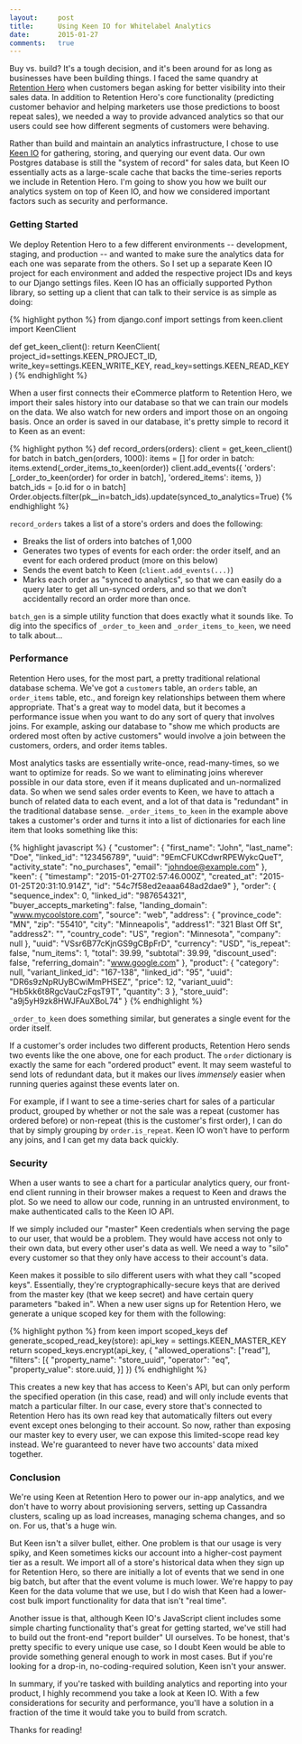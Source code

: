 ```yaml
---
layout:     post
title:      Using Keen IO for Whitelabel Analytics
date:       2015-01-27
comments:   true
---
```


Buy vs. build? It's a tough decision, and it's been around for as long as businesses have been building things. I faced the same quandry at [Retention Hero](http://www.retentionhero.com) when customers began asking for better visibility into their sales data. In addition to Retention Hero's core functionality (predicting customer behavior and helping marketers use those predictions to boost repeat sales), we needed a way to provide advanced analytics so that our users could see how different segments of customers were behaving.

Rather than build and maintain an analytics infrastructure, I chose to use [Keen IO](https://keen.io) for gathering, storing, and querying our event data. Our own Postgres database is still the "system of record" for sales data, but Keen IO essentially acts as a large-scale cache that backs the time-series reports we include in Retention Hero. I'm going to show you how we built our analytics system on top of Keen IO, and how we considered important factors such as security and performance.

### Getting Started ###

We deploy Retention Hero to a few different environments -- development, staging, and production -- and wanted to make sure the analytics data for each one was separate from the others. So I set up a separate Keen IO project for each environment and added the respective project IDs and keys to our Django settings files. Keen IO has an officially supported Python library, so setting up a client that can talk to their service is as simple as doing:

{% highlight python %}
from django.conf import settings
from keen.client import KeenClient

def get_keen_client():
    return KeenClient(
        project_id=settings.KEEN_PROJECT_ID,
        write_key=settings.KEEN_WRITE_KEY,
        read_key=settings.KEEN_READ_KEY
    )
{% endhighlight %}

When a user first connects their eCommerce platform to Retention Hero, we import their sales history into our database so that we can train our models on the data. We also watch for new orders and import those on an ongoing basis. Once an order is saved in our database, it's pretty simple to record it to Keen as an event:

{% highlight python %}
def record_orders(orders):
    client = get_keen_client()
    for batch in batch_gen(orders, 1000):
        items = []
        for order in batch:
            items.extend(_order_items_to_keen(order))
        client.add_events({
            'orders': [_order_to_keen(order) for order in batch],
            'ordered_items': items,
        })
        batch_ids = [o.id for o in batch]
        Order.objects.filter(pk__in=batch_ids).update(synced_to_analytics=True)
{% endhighlight %}

`record_orders` takes a list of a store's orders and does the following:

- Breaks the list of orders into batches of 1,000
- Generates two types of events for each order: the order itself, and an event for each ordered product (more on this below)
- Sends the event batch to Keen (`client.add_events(...)`)
- Marks each order as "synced to analytics", so that we can easily do a query later to get all un-synced orders, and so that we don't accidentally record an order more than once.

`batch_gen` is a simple utility function that does exactly what it sounds like. To dig into the specifics of `_order_to_keen` and `_order_items_to_keen`, we need to talk about...

### Performance ###

Retention Hero uses, for the most part, a pretty traditional relational database schema. We've got a `customers` table, an `orders` table, an `order_items` table, etc., and foreign key relationships between them where appropriate. That's a great way to model data, but it becomes a performance issue when you want to do any sort of query that involves joins. For example, asking our database to "show me which products are ordered most often by active customers" would involve a join between the customers, orders, and order items tables.

Most analytics tasks are essentially write-once, read-many-times, so we want to optimize for reads. So we want to eliminating joins wherever possible in our data store, even if it means duplicated and un-normalized data. So when we send sales order events to Keen, we have to attach a bunch of related data to each event, and a lot of that data is "redundant" in the traditional database sense. `_order_items_to_keen` in the example above takes a customer's order and turns it into a list of dictionaries for each line item that looks something like this:

{% highlight javascript %}
{
    "customer": {
        "first_name": "John",
        "last_name": "Doe",
        "linked_id": "123456789",
        "uuid": "9EmCFUKCdwrRPEWykcQueT",
        "activity_state": "no_purchases",
        "email": "johndoe@example.com"
    },
    "keen": {
        "timestamp": "2015-01-27T02:57:46.000Z",
        "created_at": "2015-01-25T20:31:10.914Z",
        "id": "54c7f58ed2eaaa648ad2dae9"
    },
    "order": {
        "sequence_index": 0,
        "linked_id": "987654321",
        "buyer_accepts_marketing": false,
        "landing_domain": "www.mycoolstore.com",
        "source": "web",
        "address": {
            "province_code": "MN",
            "zip": "55410",
            "city": "Minneapolis",
            "address1": "321 Blast Off St",
            "address2": "",
            "country_code": "US",
            "region": "Minnesota",
            "company": null
        },
        "uuid": "VSsr6B77cKjnGS9gCBpFrD",
        "currency": "USD",
        "is_repeat": false,
        "num_items": 1,
        "total": 39.99,
        "subtotal": 39.99,
        "discount_used": false,
        "referring_domain": "www.google.com"
    },
    "product": {
        "category": null,
        "variant_linked_id": "167-138",
        "linked_id": "95",
        "uuid": "DR6s9zNpRUyBCwiMmPHSEZ",
        "price": 12,
        "variant_uuid": "Hb5kk6t8RgcVauCzFqsT9T",
        "quantity": 3
    },
    "store_uuid": "a9j5yH9zk8HWJFAuXBoL74"
}
{% endhighlight %}

`_order_to_keen` does something similar, but generates a single event for the order itself.

If a customer's order includes two different products, Retention Hero sends two events like the one above, one for each product. The `order` dictionary is exactly the same for each "ordered product" event. It may seem wasteful to send lots of redundant data, but it makes our lives _immensely_ easier when running queries against these events later on.

For example, if I want to see a time-series chart for sales of a particular product, grouped by whether or not the sale was a repeat (customer has ordered before) or non-repeat (this is the customer's first order), I can do that by simply grouping by `order.is_repeat`. Keen IO won't have to perform any joins, and I can get my data back quickly.

### Security ###

When a user wants to see a chart for a particular analytics query, our front-end client running in their browser makes a request to Keen and draws the plot. So we need to allow our code, running in an untrusted environment, to make authenticated calls to the Keen IO API.

If we simply included our "master" Keen credentials when serving the page to our user, that would be a problem. They would have access not only to their own data, but every other user's data as well. We need a way to "silo" every customer so that they only have access to their account's data.

Keen makes it possible to silo different users with what they call "scoped keys". Essentially, they're cryptographically-secure keys that are derived from the master key (that we keep secret) and have certain query parameters "baked in". When a new user signs up for Retention Hero, we generate a unique scoped key for them with the following:

{% highlight python %}
from keen import scoped_keys
def generate_scoped_read_key(store):
    api_key = settings.KEEN_MASTER_KEY
    return scoped_keys.encrypt(api_key, {
        "allowed_operations": ["read"],
        "filters": [{
            "property_name": "store_uuid",
            "operator": "eq",
            "property_value": store.uuid,
        }]
    })
{% endhighlight %}

This creates a new key that has access to Keen's API, but can only perform the specified operation (in this case, read) and will only include events that match a particular filter. In our case, every store that's connected to Retention Hero has its own read key that automatically filters out every event except ones belonging to their account. So now, rather than exposing our master key to every user, we can expose this limited-scope read key instead. We're guaranteed to never have two accounts' data mixed together.

### Conclusion ###

We're using Keen at Retention Hero to power our in-app analytics, and we don't have to worry about provisioning servers, setting up Cassandra clusters, scaling up as load increases, managing schema changes, and so on. For us, that's a huge win.

But Keen isn't a silver bullet, either. One problem is that our usage is very spiky, and Keen sometimes kicks our account into a higher-cost payment tier as a result. We import all of a store's historical data when they sign up for Retention Hero, so there are initially a lot of events that we send in one big batch, but after that the event volume is much lower. We're happy to pay Keen for the data volume that we use, but I do wish that Keen had a lower-cost bulk import functionality for data that isn't "real time".

Another issue is that, although Keen IO's JavaScript client includes some simple charting functionality that's great for getting started, we've still had to build out the front-end "report builder" UI ourselves. To be honest, that's pretty specific to every unique use case, so I doubt Keen would be able to provide something general enough to work in most cases. But if you're looking for a drop-in, no-coding-required solution, Keen isn't your answer.

In summary, if you're tasked with building analytics and reporting into your product, I highly recommend you take a look at Keen IO. With a few considerations for security and performance, you'll have a solution in a fraction of the time it would take you to build from scratch.

Thanks for reading!
